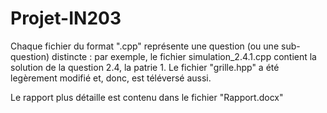 # Projet-IN203

Chaque fichier du format ".cpp" représente une question (ou une sub-question) distincte : par exemple, le fichier simulation_2.4.1.cpp contient la solution de la question 2.4, la patrie 1. 
Le fichier "grille.hpp" a été legèrement modifié et, donc, est téléversé aussi. 

Le rapport plus détaille est contenu dans le fichier "Rapport.docx"
